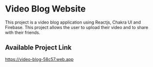 # Video Blog Website

This project is a video blog application using Reactjs, Chakra UI and Firebase. This project allows the user to upload their video and to share with their friends.

## Available Project Link

https://video-blog-58c57.web.app
